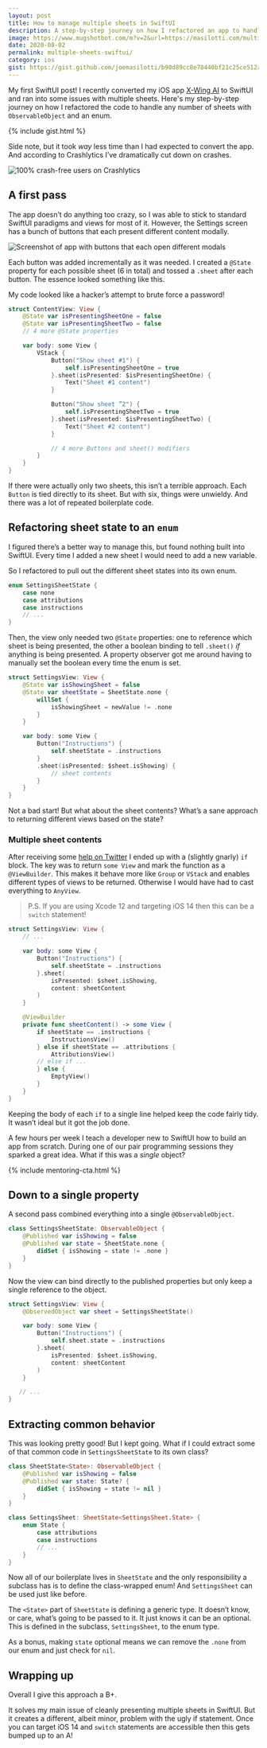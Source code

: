 ```yaml
---
layout: post
title: How to manage multiple sheets in SwiftUI
description: A step-by-step journey on how I refactored an app to handle any number of sheets with ObservableObject and an enum.
image: https://www.mugshotbot.com/m?v=2&url=https://masilotti.com/multiple-sheets-swiftui/
date: 2020-08-02
permalink: multiple-sheets-swiftui/
category: ios
gist: https://gist.github.com/joemasilotti/b90d89cc8e78440bf21c25ce512a72b1
---
```


My first SwiftUI post! I recently converted my iOS app [X-Wing AI](https://xwing.app) to SwiftUI and ran into some issues with multiple sheets. Here's my step-by-step journey on how I refactored the code to handle any number of sheets with `ObservableObject` and an enum.

{% include gist.html %}

Side note, but it took *way* less time than I had expected to convert the app. And according to Crashlytics I’ve dramatically cut down on crashes.

![100% crash-free users on Crashlytics](/images/crashlytics.png)

## A first pass

The app doesn’t do anything too crazy, so I was able to stick to standard SwiftUI paradigms and views for most of it. However, the Settings screen has a bunch of buttons that each present different content modally.

<img src="/images/settings-screen.png" alt="Screenshot of app with buttons that each open different modals" class="max-w-sm" />

Each button was added incrementally as it was needed. I created a `@State` property for each possible sheet (6 in total) and tossed a `.sheet` after each button. The essence looked something like this.

My code looked like a hacker’s attempt to brute force a password!

```swift
struct ContentView: View {
    @State var isPresentingSheetOne = false
    @State var isPresentingSheetTwo = false
    // 4 more @State properties

    var body: some View {
        VStack {
            Button("Show sheet #1") {
                self.isPresentingSheetOne = true
            }.sheet(isPresented: $isPresentingSheetOne) {
                Text("Sheet #1 content")
            }

            Button("Show sheet ”2") {
                self.isPresentingSheetTwo = true
            }.sheet(isPresented: $isPresentingSheetTwo) {
                Text("Sheet #2 content")
            }

            // 4 more Buttons and sheet() modifiers
        }
    }
}
```

If there were actually only two sheets, this isn’t a terrible approach. Each `Button` is tied directly to its sheet. But with six, things were unwieldy. And there was a lot of repeated boilerplate code.

## Refactoring sheet state to an `enum` 

I figured there’s a better way to manage this, but found nothing built into SwiftUI. Every time I added a new sheet I would need to add a new variable.

So I refactored to pull out the different sheet states into its own enum.

```swift
enum SettingsSheetState {
    case none
    case attributions
    case instructions
    // ...
}
```

Then, the view only needed two  `@State` properties: one to reference which sheet is being presented, the other a boolean binding to tell  `.sheet()`  *if* anything is being presented. A property observer got me around having to manually set the boolean every time the enum is set.

```swift
struct SettingsView: View {
    @State var isShowingSheet = false
    @State var sheetState = SheetState.none {
        willSet {
            isShowingSheet = newValue != .none
        }
    }

    var body: some View {
        Button("Instructions") {
            self.sheetState = .instructions
        }
        .sheet(isPresented: $sheet.isShowing) {
            // sheet contents
        }
    }
}
```

Not a bad start! But what about the sheet contents? What’s a sane approach to returning different views based on the state?

### Multiple sheet contents

After receiving some [help on Twitter](https://twitter.com/joemasilotti/status/1288873023337046020?s=20) I ended up with a (slightly gnarly) `if` block. The key was to return `some View` and mark the function as a `@ViewBuilder`. This makes it behave more like `Group` or `VStack` and enables different types of views to be returned. Otherwise I would have had to cast everything to `AnyView`.

> P.S. If you are using Xcode 12 and targeting iOS 14 then this can be a `switch` statement!

```swift
struct SettingsView: View {
    // ...

    var body: some View {
        Button("Instructions") {
            self.sheetState = .instructions
        }.sheet(
            isPresented: $sheet.isShowing,
            content: sheetContent
        )
    }

    @ViewBuilder
    private func sheetContent() -> some View {
        if sheetState == .instructions {
            InstructionsView()
        } else if sheetState == .attributions {
            AttributionsView()
        // else if ...
        } else {
            EmptyView()
        }
    }
}
```

Keeping the body of each `if` to a single line helped keep the code fairly tidy. It wasn’t ideal but it got the job done.


A few hours per week I teach a developer new to SwiftUI how to build an app from scratch. During one of our pair programming sessions they sparked a great idea. What if this was a *single* object?

{% include mentoring-cta.html %}

## Down to a single property

A second pass combined everything into a single `@ObservableObject`. 

```swift
class SettingsSheetState: ObservableObject {
    @Published var isShowing = false
    @Published var state = SheetState.none {
        didSet { isShowing = state != .none }
    }
}
```

Now the view can bind directly to the published properties but only keep a single reference to the object.

```swift
struct SettingsView: View {
    @ObservedObject var sheet = SettingsSheetState()

    var body: some View {
        Button("Instructions") {
            self.sheet.state = .instructions
        }.sheet(
            isPresented: $sheet.isShowing,
            content: sheetContent
        )
    }

   // ...
}
```

## Extracting common behavior

This was looking pretty good! But I kept going. What if I could extract some of that common code in `SettingsSheetState` to its own class?

```swift
class SheetState<State>: ObservableObject {
    @Published var isShowing = false
    @Published var state: State? {
        didSet { isShowing = state != nil }
    }
}

class SettingsSheet: SheetState<SettingsSheet.State> {
    enum State {
        case attributions
        case instructions
        // ...
    }
}
```

Now all of our boilerplate lives in `SheetState` and the only responsibility a subclass has is to define the class-wrapped enum! And `SettingsSheet` can be used just like before.

The `<State>` part of `SheetState` is defining a generic type. It doesn’t know, or care, what’s going to be passed to it. It just knows it can be an optional. This is defined in the subclass, `SettingsSheet`, to the enum type.

As a bonus, making `state` optional means we can remove the `.none` from our enum and just check for `nil`.

## Wrapping up

Overall I give this approach a B+.

It solves my main issue of cleanly presenting multiple sheets in SwiftUI. But it creates a different, albeit minor, problem with the ugly if statement. Once you can target iOS 14 and `switch` statements are accessible then this gets bumped up to an A!
